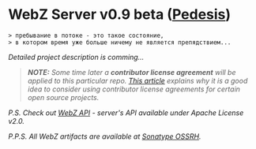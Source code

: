 # WebZ Server v0.9 beta ([Pedesis](https://www.pinterest.com/terems_org/pedesis-from-ancient-greek-a-leaping/))

```
> пребывание в потоке - это такое состояние,  
> в котором время уже больше ничему не является препядствием...  
```

*Detailed project description is comming...*

> ***NOTE:*** *Some time later a* ***contributor license agreement*** *will be applied to this particular repo. [This article](https://julien.ponge.org/blog/in-defense-of-contributor-license-agreements/) explains why it is a good idea to consider using contributor license agreements for certain open source projects.*

*P.S. Check out [WebZ API](https://github.com/terems-org/webz-api) - server's API available under Apache License v2.0.*

*P.P.S. All WebZ artifacts are available at [Sonatype OSSRH](https://oss.sonatype.org/content/repositories/snapshots/org/terems/).*
